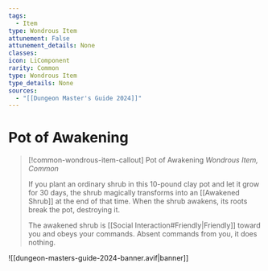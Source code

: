 ```yaml
---
tags:
  - Item
type: Wondrous Item
attunement: False
attunement_details: None
classes:
icon: LiComponent
rarity: Common
type: Wondrous Item
type_details: None
sources: 
  - "[[Dungeon Master's Guide 2024]]"
---
```

# Pot of Awakening
>[!common-wondrous-item-callout] Pot of Awakening
>_Wondrous Item, Common_
>
>If you plant an ordinary shrub in this 10-pound clay pot and let it grow for 30 days, the shrub magically transforms into an [[Awakened Shrub]] at the end of that time. When the shrub awakens, its roots break the pot, destroying it.
>
>The awakened shrub is [[Social Interaction#Friendly\|Friendly]] toward you and obeys your commands. Absent commands from you, it does nothing.
>


![[dungeon-masters-guide-2024-banner.avif|banner]]